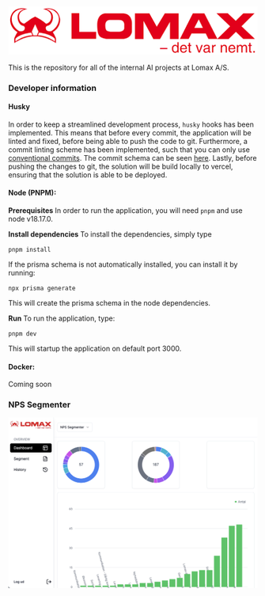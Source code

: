 ![Lomax AI](./public/assets/lomax.png)

This is the repository for all of the internal AI projects at Lomax A/S.

### Developer information

#### Husky
In order to keep a streamlined development process, `husky` hooks has been implemented. This means that before every commit, the application will be linted and fixed, before being able to push the code to git. Furthermore, a commit linting scheme has been implemented, such that you can only use <a href="https://www.conventionalcommits.org/en/v1.0.0/" target="_blank">conventional commits</a>. The commit schema can be seen [here](./commitlint.config.js). Lastly, before pushing the changes to git, the solution will be build locally to vercel, ensuring that the solution is able to be deployed.

#### Node (PNPM): 
**Prerequisites**
In order to run the application, you will need `pnpm` and use node v18.17.0.

**Install dependencies**
To install the dependencies, simply type
```shell
pnpm install
```

If the prisma schema is not automatically installed, you can install it by running:
```shell
npx prisma generate
```
This will create the prisma schema in the node dependencies.

**Run**
To run the application, type:
```shell
pnpm dev
```
This will startup the application on default port 3000.


#### Docker:
Coming soon

### NPS Segmenter
![nps-segmenter image](./public/assets/readme/nps-segmenter.png)